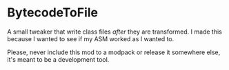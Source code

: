 # BytecodeToFile
A small tweaker that write class files *after* they are transformed.
I made this because I wanted to see if my ASM worked as I wanted to.

Please, never include this mod to a modpack or release it somewhere else, it's meant to be a development tool.
